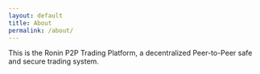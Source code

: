 ```yaml
---
layout: default
title: About
permalink: /about/
---
```


This is the Ronin P2P Trading Platform, a decentralized Peer-to-Peer safe and secure trading system.
